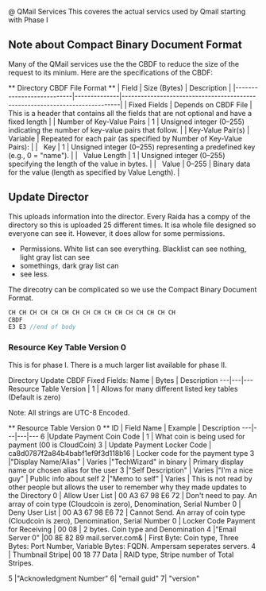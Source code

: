 @ QMail Services
This coveres the actual servics used by Qmail starting with Phase I

## Note about Compact Binary Document Format
Many of the QMail services use the the CBDF to reduce the size of the request to its minium. Here are the 
specifications of the CBDF: 

** Directory CBDF File Format **
| Field                     | Size (Bytes) | Description                                                                 |
|---------------------------|--------------|-----------------------------------------------------------------------------|
| Fixed Fields     | Depends on CBDF File   | This is a header that contains all the fields that are not optional and have a fixed length  |
| Number of Key-Value Pairs | 1            | Unsigned integer (0–255) indicating the number of key-value pairs that follow. |
| Key-Value Pair(s)         | Variable     | Repeated for each pair (as specified by Number of Key-Value Pairs):         |
| &nbsp;&nbsp;Key           | 1            | Unsigned integer (0–255) representing a predefined key (e.g., 0 = "name").  |
| &nbsp;&nbsp;Value Length  | 1            | Unsigned integer (0–255) specifying the length of the value in bytes.       |
| &nbsp;&nbsp;Value         | 0–255        | Binary data for the value (length as specified by Value Length).            |



## Update Director
This uploads information into the director. Every Raida has a compy of the directory so this is uploaded 25 different times. 
It isa whole file designed so everyone can see it. However, it does allow for some permissions. 

* Permissions. White list can see everything. Blacklist can see nothing, light gray list can see
* somethings, dark gray list can
* see less. 

The direcotry can be complicated so we use the Compact Binary Document Format. 

```C
CH CH CH CH CH CH CH CH CH CH CH CH CH CH CH CH
CBDF
E3 E3 //end of body
```

### Resource Key Table Version 0
This is for phase I. There is a much larger list available for phase II. 

Directory Update CBDF Fixed Fields:
Name | Bytes | Description
---|---|---
Resource Table Version | 1 | Allows for many different listed key tables (Default is zero) 

Note: All strings are UTC-8 Encoded.

** Resource Table Version 0 **
ID | Field Name | Example | Description
---|---|---|---
6 |Update Payment Coin Code | 1 | What coin is being used for payment (00 is CloudCoin)
3 | Update Payment Locker Code | ca8d0787f2a84b4babf1ef9f3d118b16 | Locker code for the payment type
3 |"Display Name/Alias" | Varies |"TechWizard" in binary | Primary display name or chosen alias for the user
3 |"Self Description" | Varies |"I'm a nice guy" | Public info about self
2 |"Memo to self" | Varies | This is not read by other people but allows the user to remember why they made updates to the Directory
0 | Allow User List | 00 A3 67 98 E6 72 | Don't need to pay. An array of coin type (Cloudcoin is zero), Denomination, Serial Number 
0 | Deny User List | 00 A3 67 98 E6 72 | Cannot Send. An array of coin type (Cloudcoin is zero), Denomination, Serial Number 
0 | Locker Code Payment for Receiving | 00 08 | 2 bytes. Coin type and Denomination
4 |"Email Server 0" |00 8E 82 89 mail.server.com& | First Byte: Coin type, Three Bytes: Port Number, Variable Bytes: FQDN. Ampersam seperates servers. 
4 | Thumbnail Stripe| 00 18 77 Data  | RAID type, Stripe number of Total Stripes. 




5 |"Acknowledgment Number"
6| "email guid"
7| "version"
